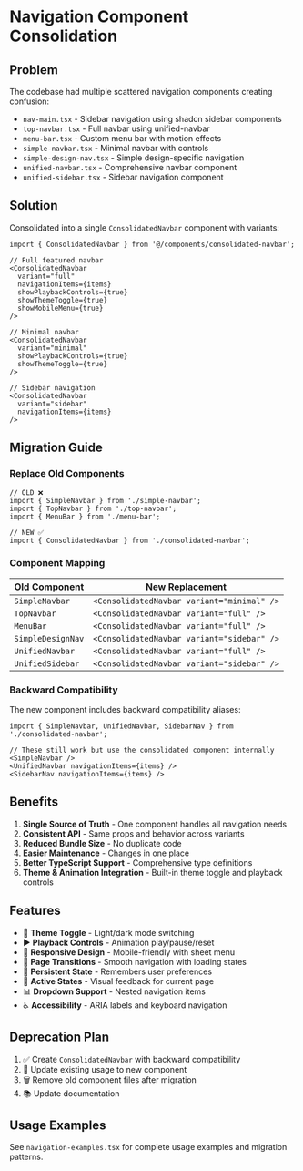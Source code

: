 # Navigation Component Consolidation

## Problem
The codebase had multiple scattered navigation components creating confusion:

- `nav-main.tsx` - Sidebar navigation using shadcn sidebar components
- `top-navbar.tsx` - Full navbar using unified-navbar
- `menu-bar.tsx` - Custom menu bar with motion effects
- `simple-navbar.tsx` - Minimal navbar with controls
- `simple-design-nav.tsx` - Simple design-specific navigation
- `unified-navbar.tsx` - Comprehensive navbar component
- `unified-sidebar.tsx` - Sidebar navigation component

## Solution
Consolidated into a single `ConsolidatedNavbar` component with variants:

```tsx
import { ConsolidatedNavbar } from '@/components/consolidated-navbar';

// Full featured navbar
<ConsolidatedNavbar
  variant="full"
  navigationItems={items}
  showPlaybackControls={true}
  showThemeToggle={true}
  showMobileMenu={true}
/>

// Minimal navbar
<ConsolidatedNavbar
  variant="minimal"
  showPlaybackControls={true}
  showThemeToggle={true}
/>

// Sidebar navigation
<ConsolidatedNavbar
  variant="sidebar"
  navigationItems={items}
/>
```

## Migration Guide

### Replace Old Components

```tsx
// OLD ❌
import { SimpleNavbar } from './simple-navbar';
import { TopNavbar } from './top-navbar';
import { MenuBar } from './menu-bar';

// NEW ✅
import { ConsolidatedNavbar } from './consolidated-navbar';
```

### Component Mapping

| Old Component | New Replacement |
|---------------|----------------|
| `SimpleNavbar` | `<ConsolidatedNavbar variant="minimal" />` |
| `TopNavbar` | `<ConsolidatedNavbar variant="full" />` |
| `MenuBar` | `<ConsolidatedNavbar variant="full" />` |
| `SimpleDesignNav` | `<ConsolidatedNavbar variant="sidebar" />` |
| `UnifiedNavbar` | `<ConsolidatedNavbar variant="full" />` |
| `UnifiedSidebar` | `<ConsolidatedNavbar variant="sidebar" />` |

### Backward Compatibility

The new component includes backward compatibility aliases:

```tsx
import { SimpleNavbar, UnifiedNavbar, SidebarNav } from './consolidated-navbar';

// These still work but use the consolidated component internally
<SimpleNavbar />
<UnifiedNavbar navigationItems={items} />
<SidebarNav navigationItems={items} />
```

## Benefits

1. **Single Source of Truth** - One component handles all navigation needs
2. **Consistent API** - Same props and behavior across variants
3. **Reduced Bundle Size** - No duplicate code
4. **Easier Maintenance** - Changes in one place
5. **Better TypeScript Support** - Comprehensive type definitions
6. **Theme & Animation Integration** - Built-in theme toggle and playback controls

## Features

- 🎨 **Theme Toggle** - Light/dark mode switching
- ▶️ **Playback Controls** - Animation play/pause/reset
- 📱 **Responsive Design** - Mobile-friendly with sheet menu
- 🔄 **Page Transitions** - Smooth navigation with loading states
- 💾 **Persistent State** - Remembers user preferences
- 🎯 **Active States** - Visual feedback for current page
- 📊 **Dropdown Support** - Nested navigation items
- ♿ **Accessibility** - ARIA labels and keyboard navigation

## Deprecation Plan

1. ✅ Create `ConsolidatedNavbar` with backward compatibility
2. 🔄 Update existing usage to new component
3. 🗑️ Remove old component files after migration
4. 📚 Update documentation

## Usage Examples

See `navigation-examples.tsx` for complete usage examples and migration patterns.
